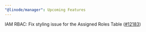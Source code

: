 ```yaml
---
"@linode/manager": Upcoming Features
---
```


IAM RBAC: Fix styling issue for the Assigned Roles Table ([#12183](https://github.com/linode/manager/pull/12183))
